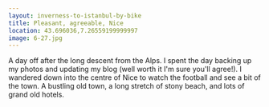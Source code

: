 ```yaml
---
layout: inverness-to-istanbul-by-bike
title: Pleasant, agreeable, Nice
location: 43.696036,7.26559199999997
image: 6-27.jpg
---
```

A day off after the long descent from the Alps. I spent the day backing up my photos and updating my blog (well worth it I'm sure you'll agree!). I wandered down into the centre of Nice to watch the football and see a bit of the town. A bustling old town, a long stretch of stony beach, and lots of grand old hotels.